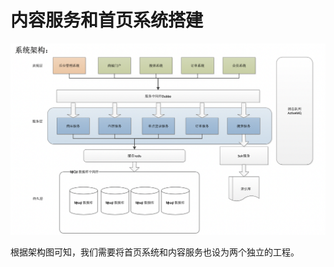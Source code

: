 # 内容服务和首页系统搭建

![](../../../.gitbook/assets/image%20%2865%29.png)

根据架构图可知，我们需要将首页系统和内容服务也设为两个独立的工程。



